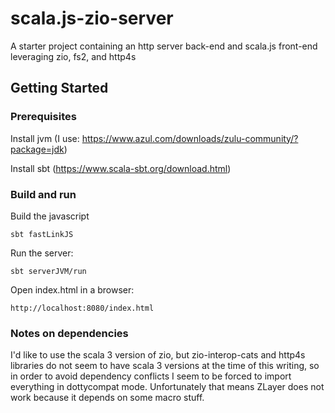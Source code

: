 # scala.js-zio-server

A starter project containing an http server back-end and scala.js front-end leveraging zio, fs2, and http4s

## Getting Started

### Prerequisites

Install jvm (I use: https://www.azul.com/downloads/zulu-community/?package=jdk)

Install sbt (https://www.scala-sbt.org/download.html)

### Build and run

Build the javascript

    sbt fastLinkJS

Run the server:

    sbt serverJVM/run

Open index.html in a browser:

    http://localhost:8080/index.html

### Notes on dependencies

I'd like to use the scala 3 version of zio, but zio-interop-cats and http4s libraries do not seem to have scala 3 versions at the time of this writing, so in order to avoid dependency conflicts I seem to be forced to import everything in dottycompat mode. Unfortunately that means ZLayer does not work because it depends on some macro stuff.
